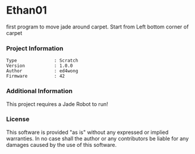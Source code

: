 Ethan01
================

first program to move jade around carpet.  Start from Left bottom corner of carpet

### Project Information
```
Type              : Scratch
Version           : 1.0.0
Author            : ed4wong
Firmware          : 42
```

### Additional Information
This project requires a Jade Robot to run!

### License
This software is provided "as is" without any expressed or implied warranties.  In no case shall the author or any contributors be liable for any damages caused by the use of this software.

